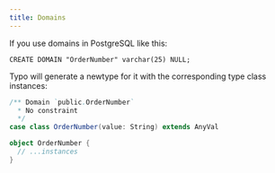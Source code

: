 ```yaml
---
title: Domains
---
```


If you use domains in PostgreSQL like this:

```postgresql
CREATE DOMAIN "OrderNumber" varchar(25) NULL;
```

Typo will generate a newtype for it with the corresponding type class instances:

```scala
/** Domain `public.OrderNumber`
  * No constraint
  */
case class OrderNumber(value: String) extends AnyVal

object OrderNumber {
  // ...instances
}
```